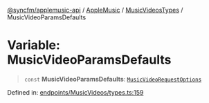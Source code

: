 [@syncfm/applemusic-api](../../../../../../globals.md) / [AppleMusic](../../../index.md) / [MusicVideosTypes](../index.md) / MusicVideoParamsDefaults

# Variable: MusicVideoParamsDefaults

> `const` **MusicVideoParamsDefaults**: [`MusicVideoRequestOptions`](../interfaces/MusicVideoRequestOptions.md)

Defined in: [endpoints/MusicVideos/types.ts:159](https://github.com/sync-fm/applemusic-api/blob/a6a8471d4d51a41f6bd8af9d95c8abf0126e10f4/src/endpoints/MusicVideos/types.ts#L159)
